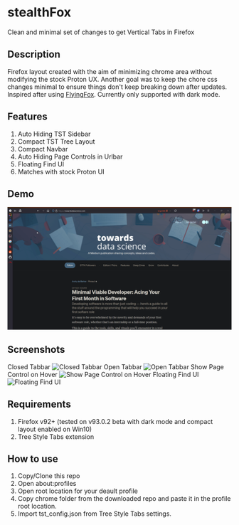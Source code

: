 # stealthFox
Clean and minimal set of changes to get Vertical Tabs in Firefox

## Description
Firefox layout created with the aim of minimizing chrome area without modifying the stock Proton UX. Another goal was to keep the chore css changes minimal to ensure things don't keep breaking down after updates. Inspired after using [FlyingFox](https://github.com/akshat46/FlyingFox). Currently only supported with dark mode.

## Features
1. Auto Hiding TST Sidebar
2. Compact TST Tree Layout
3. Compact Navbar
4. Auto Hiding Page Controls in Urlbar
5. Floating Find UI
6. Matches with stock Proton UI

## Demo
![Demo](WYWjpZQfOJ.gif)

## Screenshots
Closed Tabbar
![Closed Tabbar](https://i.imgur.com/gFfgmcR.png)
Open Tabbar
![Open Tabbar](https://i.imgur.com/BYw4Gg2.png)
Show Page Control on Hover
![Show Page Control on Hover](https://i.imgur.com/qxXSZyt.png)
Floating Find UI
![Floating Find UI](https://i.imgur.com/JjlEHFu.png)

## Requirements
1. Firefox v92+ (tested on v93.0.2 beta with dark mode and compact layout enabled on Win10)
2. Tree Style Tabs extension

## How to use
1. Copy/Clone this repo
2. Open about:profiles
3. Open root location for your deault profile
4. Copy chrome folder from the downloaded repo and paste it in the profile root location.
5. Import tst_config.json from Tree Style Tabs settings.
